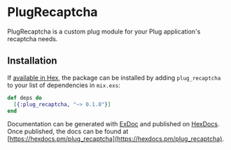 # PlugRecaptcha

PlugRecaptcha is a custom plug module for your Plug application's recaptcha needs.

## Installation

If [available in Hex](https://hex.pm/docs/publish), the package can be installed
by adding `plug_recaptcha` to your list of dependencies in `mix.exs`:

```elixir
def deps do
  [{:plug_recaptcha, "~> 0.1.0"}]
end
```

Documentation can be generated with [ExDoc](https://github.com/elixir-lang/ex_doc)
and published on [HexDocs](https://hexdocs.pm). Once published, the docs can
be found at [https://hexdocs.pm/plug_recaptcha](https://hexdocs.pm/plug_recaptcha).

